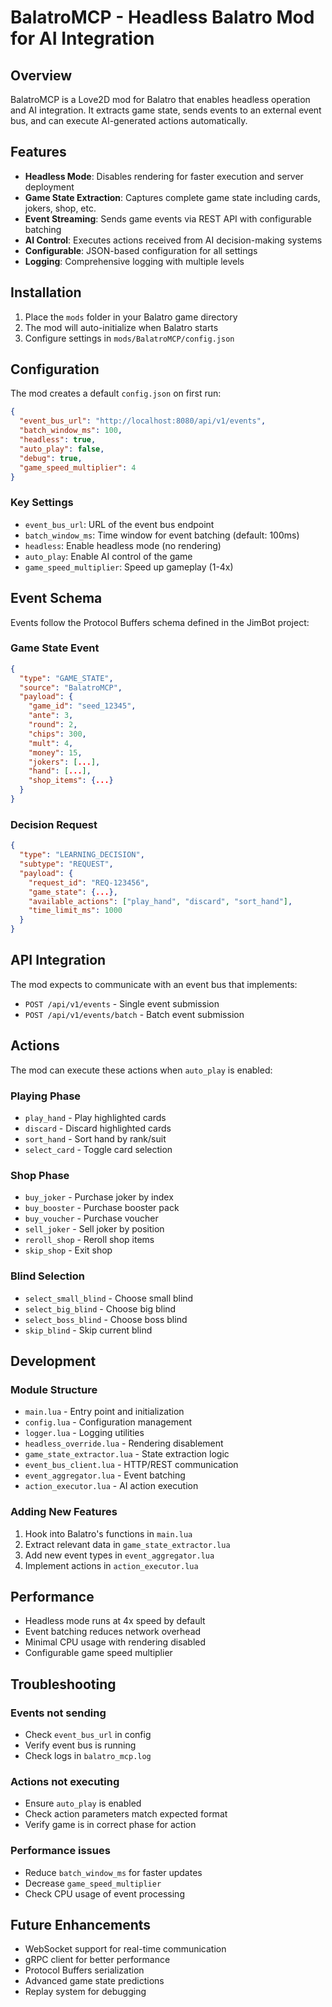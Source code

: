 # BalatroMCP - Headless Balatro Mod for AI Integration

## Overview

BalatroMCP is a Love2D mod for Balatro that enables headless operation and AI
integration. It extracts game state, sends events to an external event bus, and
can execute AI-generated actions automatically.

## Features

- **Headless Mode**: Disables rendering for faster execution and server
  deployment
- **Game State Extraction**: Captures complete game state including cards,
  jokers, shop, etc.
- **Event Streaming**: Sends game events via REST API with configurable batching
- **AI Control**: Executes actions received from AI decision-making systems
- **Configurable**: JSON-based configuration for all settings
- **Logging**: Comprehensive logging with multiple levels

## Installation

1. Place the `mods` folder in your Balatro game directory
2. The mod will auto-initialize when Balatro starts
3. Configure settings in `mods/BalatroMCP/config.json`

## Configuration

The mod creates a default `config.json` on first run:

```json
{
  "event_bus_url": "http://localhost:8080/api/v1/events",
  "batch_window_ms": 100,
  "headless": true,
  "auto_play": false,
  "debug": true,
  "game_speed_multiplier": 4
}
```

### Key Settings

- `event_bus_url`: URL of the event bus endpoint
- `batch_window_ms`: Time window for event batching (default: 100ms)
- `headless`: Enable headless mode (no rendering)
- `auto_play`: Enable AI control of the game
- `game_speed_multiplier`: Speed up gameplay (1-4x)

## Event Schema

Events follow the Protocol Buffers schema defined in the JimBot project:

### Game State Event

```json
{
  "type": "GAME_STATE",
  "source": "BalatroMCP",
  "payload": {
    "game_id": "seed_12345",
    "ante": 3,
    "round": 2,
    "chips": 300,
    "mult": 4,
    "money": 15,
    "jokers": [...],
    "hand": [...],
    "shop_items": {...}
  }
}
```

### Decision Request

```json
{
  "type": "LEARNING_DECISION",
  "subtype": "REQUEST",
  "payload": {
    "request_id": "REQ-123456",
    "game_state": {...},
    "available_actions": ["play_hand", "discard", "sort_hand"],
    "time_limit_ms": 1000
  }
}
```

## API Integration

The mod expects to communicate with an event bus that implements:

- `POST /api/v1/events` - Single event submission
- `POST /api/v1/events/batch` - Batch event submission

## Actions

The mod can execute these actions when `auto_play` is enabled:

### Playing Phase

- `play_hand` - Play highlighted cards
- `discard` - Discard highlighted cards
- `sort_hand` - Sort hand by rank/suit
- `select_card` - Toggle card selection

### Shop Phase

- `buy_joker` - Purchase joker by index
- `buy_booster` - Purchase booster pack
- `buy_voucher` - Purchase voucher
- `sell_joker` - Sell joker by position
- `reroll_shop` - Reroll shop items
- `skip_shop` - Exit shop

### Blind Selection

- `select_small_blind` - Choose small blind
- `select_big_blind` - Choose big blind
- `select_boss_blind` - Choose boss blind
- `skip_blind` - Skip current blind

## Development

### Module Structure

- `main.lua` - Entry point and initialization
- `config.lua` - Configuration management
- `logger.lua` - Logging utilities
- `headless_override.lua` - Rendering disablement
- `game_state_extractor.lua` - State extraction logic
- `event_bus_client.lua` - HTTP/REST communication
- `event_aggregator.lua` - Event batching
- `action_executor.lua` - AI action execution

### Adding New Features

1. Hook into Balatro's functions in `main.lua`
2. Extract relevant data in `game_state_extractor.lua`
3. Add new event types in `event_aggregator.lua`
4. Implement actions in `action_executor.lua`

## Performance

- Headless mode runs at 4x speed by default
- Event batching reduces network overhead
- Minimal CPU usage with rendering disabled
- Configurable game speed multiplier

## Troubleshooting

### Events not sending

- Check `event_bus_url` in config
- Verify event bus is running
- Check logs in `balatro_mcp.log`

### Actions not executing

- Ensure `auto_play` is enabled
- Check action parameters match expected format
- Verify game is in correct phase for action

### Performance issues

- Reduce `batch_window_ms` for faster updates
- Decrease `game_speed_multiplier`
- Check CPU usage of event processing

## Future Enhancements

- WebSocket support for real-time communication
- gRPC client for better performance
- Protocol Buffers serialization
- Advanced game state predictions
- Replay system for debugging
